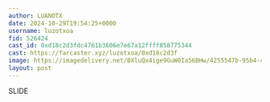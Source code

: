 ```yaml
---
author: LUANOTX
date: 2024-10-29T19:54:25+0000
username: luzotxoa
fid: 526424
cast_id: 0xd18c2d3fdc4761b3606e7e67a12ffff858775344
cast: https://farcaster.xyz/luzotxoa/0xd18c2d3f
image: https://imagedelivery.net/BXluQx4ige9GuW0Ia56BHw/4255547b-95b4-453e-471d-81ac6f1b0300/original
layout: post
---
```


SLIDE

<img src='https://imagedelivery.net/BXluQx4ige9GuW0Ia56BHw/4255547b-95b4-453e-471d-81ac6f1b0300/original' alt='' referrerpolicy='no-referrer'/>
